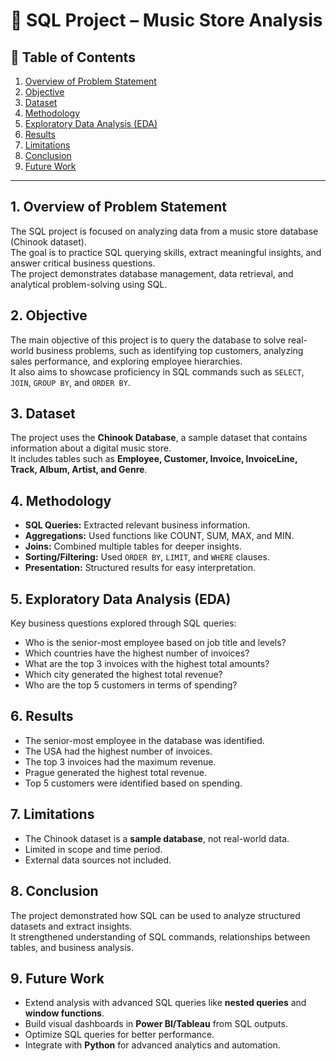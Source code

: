 # 📂 SQL Project – Music Store Analysis

## 📑 Table of Contents
1. [Overview of Problem Statement](#1-overview-of-problem-statement)  
2. [Objective](#2-objective)  
3. [Dataset](#3-dataset)  
4. [Methodology](#4-methodology)  
5. [Exploratory Data Analysis (EDA)](#5-exploratory-data-analysis-eda)  
6. [Results](#6-results)  
7. [Limitations](#7-limitations)  
8. [Conclusion](#8-conclusion)  
9. [Future Work](#9-future-work)  

---

## 1. Overview of Problem Statement
The SQL project is focused on analyzing data from a music store database (Chinook dataset).  
The goal is to practice SQL querying skills, extract meaningful insights, and answer critical business questions.  
The project demonstrates database management, data retrieval, and analytical problem-solving using SQL.

## 2. Objective
The main objective of this project is to query the database to solve real-world business problems, such as identifying top customers, analyzing sales performance, and exploring employee hierarchies.  
It also aims to showcase proficiency in SQL commands such as `SELECT`, `JOIN`, `GROUP BY`, and `ORDER BY`.

## 3. Dataset
The project uses the **Chinook Database**, a sample dataset that contains information about a digital music store.  
It includes tables such as **Employee, Customer, Invoice, InvoiceLine, Track, Album, Artist, and Genre**.

## 4. Methodology
- **SQL Queries:** Extracted relevant business information.  
- **Aggregations:** Used functions like COUNT, SUM, MAX, and MIN.  
- **Joins:** Combined multiple tables for deeper insights.  
- **Sorting/Filtering:** Used `ORDER BY`, `LIMIT`, and `WHERE` clauses.  
- **Presentation:** Structured results for easy interpretation.  

## 5. Exploratory Data Analysis (EDA)
Key business questions explored through SQL queries:
- Who is the senior-most employee based on job title and levels?  
- Which countries have the highest number of invoices?  
- What are the top 3 invoices with the highest total amounts?  
- Which city generated the highest total revenue?  
- Who are the top 5 customers in terms of spending?  

## 6. Results
- The senior-most employee in the database was identified.  
- The USA had the highest number of invoices.  
- The top 3 invoices had the maximum revenue.  
- Prague generated the highest total revenue.  
- Top 5 customers were identified based on spending.  

## 7. Limitations
- The Chinook dataset is a **sample database**, not real-world data.  
- Limited in scope and time period.  
- External data sources not included.  

## 8. Conclusion
The project demonstrated how SQL can be used to analyze structured datasets and extract insights.  
It strengthened understanding of SQL commands, relationships between tables, and business analysis.  

## 9. Future Work
- Extend analysis with advanced SQL queries like **nested queries** and **window functions**.  
- Build visual dashboards in **Power BI/Tableau** from SQL outputs.  
- Optimize SQL queries for better performance.  
- Integrate with **Python** for advanced analytics and automation.  
